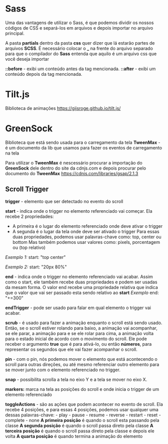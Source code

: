 # Sass

Uma das vantagens de utilizar o Sass, é que podemos dividir os nossos códigos de CSS e separá-los em arquivos e depois importar no arquivo principal.

A pasta **partials** dentro da pasta **css** quer dizer que lá estarão partes de arquivos **SCSS**.
É necessário colocar o **_** na frente do arquivo separado para que o compilador do **Sass** entenda que aquilo é um arquivo css que você deseja importar

**::before** - exibi um conteúdo antes da tag mencionada.
**::after** - exibi um conteúdo depois da tag mencionada.

# Tilt.js 

Biblioteca de animações
https://gijsroge.github.io/tilt.js/

# GreenSock

Biblioteca que está sendo usada para o carregamento da tela
**TweenMax** - é um documento da lib que usamos para fazer os eventos de carregamento na tela

Para utilizar o **TweenMax** é nescessário procurar a importação do **GreenSock** dele dentro do site da cdnjs.com e depois procurar pelo documento do **TweenMax**
https://cdnjs.com/libraries/gsap/2.1.3

## Scroll Trigger

**trigger** - elemento que ser detectado no evento do scroll

**start** - indica onde o trigger no elemento referenciado vai começar.
Ela recebe 2 propriedades: 
- A primeira é o lugar do elemento referenciado onde deve ativar o trigger
- A segunda é o lugar da tela onde deve ser ativado o trigger 
Para essas duas propriedades, podemos usar palavras-chave como:
top, center ou bottom
Mas também podemos usar valores como:
pixels, porcentagem ou (top relativo)

_Exemplo 1:_
start: "top center"

_Exemplo 2:_
start: "20px 80%"

**end** - indica onde o trigger no elemento referenciado vai acabar.
Assim como o start, ele também recebe duas propriedades e podem ser usadas da mesam forma.
O valor end recebe uma propriedade relativa que indica que o valor que vai ser passado esta sendo relativo ao **start**
_Exemplo_
end: "+=300"

**endTrigger** - pode ser usado para falar em qual elemento o trigger vai acabar.

**scrub** - é usado para fazer a animação enquanto o scroll está sendo usado. Então, se o scroll estiver rolando para baixo, a animação vai acompanhar, se ele parar, a animação para e se ele rolar para cima, a animação volta para o estado inicial de acordo com o movimento do scroll.
Ele pode receber o argumento **true** que é para ativá-lo, ou então **números**, para representar os segundos que ele vai fazer acompanhar o scroll.

**pin** - com o pin, nós podemos mover o elemento que está acontecendo o scroll para outras direções, ou até mesmo referenciar outro elemento para se mover junto com o elemento referenciado no trigger.

**snap** - possibilita scrolla a tela no eixo Y e a tela se mover no eixo X.

**markers:** marca na tela as posições do scroll e onde inicia o trigger de um elemento referenciado

**toggleActions** - são as ações que podem acontecer no evento de scroll.
    Ela recebe 4 posições, e para essas 4 posições, podemos usar qualquer uma dessas palavras-chave:
    - play
    - pause
    - resume
    - reverse
    - restart
    - reset
    - complete
    - none
**A primeira posição** é quando o scroll esta passando pela classe
**A segunda posição** é quando o scroll passa direto pela classe
**A terceira posição** é quando o scroll passa direto pela classe e depois ele volta
**A quarta posição** é quando termina a animação do elemento